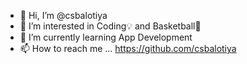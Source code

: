 - 👋 Hi, I’m @csbalotiya
- 👀 I’m interested in Coding💡 and Basketball🏀
- 🌱 I’m currently learning App Development
- 📫 How to reach me ... https://github.com/csbalotiya

<!---
csbalotiya/csbalotiya is a ✨ special ✨ repository because its `README.md` (this file) appears on your GitHub profile.
You can click the Preview link to take a look at your changes.
--->
